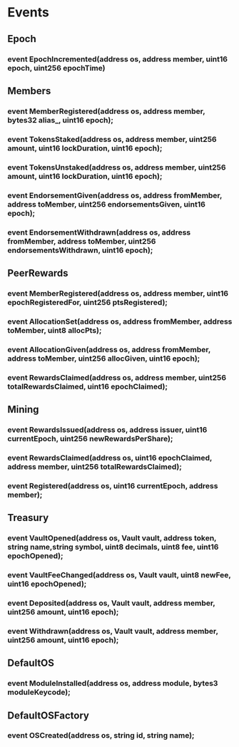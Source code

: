 # Events

## Epoch
### event EpochIncremented(address os, address member, uint16 epoch, uint256 epochTime)

## Members
### event MemberRegistered(address os, address member, bytes32 alias_, uint16 epoch);
### event TokensStaked(address os, address member, uint256 amount, uint16 lockDuration, uint16 epoch);
### event TokensUnstaked(address os, address member, uint256 amount, uint16 lockDuration, uint16 epoch);
### event EndorsementGiven(address os, address fromMember, address toMember, uint256 endorsementsGiven, uint16 epoch);
### event EndorsementWithdrawn(address os, address fromMember, address toMember, uint256 endorsementsWithdrawn, uint16 epoch);

## PeerRewards
### event MemberRegistered(address os, address member, uint16 epochRegisteredFor, uint256 ptsRegistered);
### event AllocationSet(address os, address fromMember, address toMember, uint8 allocPts);
### event AllocationGiven(address os, address fromMember, address toMember, uint256 allocGiven, uint16 epoch);
### event RewardsClaimed(address os, address member, uint256 totalRewardsClaimed, uint16 epochClaimed);

## Mining
### event RewardsIssued(address os, address issuer, uint16 currentEpoch, uint256 newRewardsPerShare);
### event RewardsClaimed(address os, uint16 epochClaimed, address member, uint256 totalRewardsClaimed);
### event Registered(address os, uint16 currentEpoch, address member);

## Treasury
### event VaultOpened(address os, Vault vault, address token, string name,string symbol, uint8 decimals, uint8 fee, uint16 epochOpened);
### event VaultFeeChanged(address os, Vault vault, uint8 newFee, uint16 epochOpened);
### event Deposited(address os, Vault vault, address member, uint256 amount, uint16 epoch);
### event Withdrawn(address os, Vault vault, address member, uint256 amount, uint16 epoch);

## DefaultOS
### event ModuleInstalled(address os, address module, bytes3 moduleKeycode);

## DefaultOSFactory
### event OSCreated(address os, string id, string name);